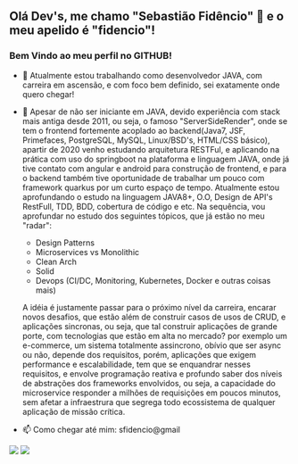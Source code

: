 ## Olá Dev's, me chamo "Sebastião Fidêncio" 👋 e o meu apelido é "fidencio"!
### Bem Vindo ao meu perfil no GITHUB!


- 🔭 Atualmente estou trabalhando como desenvolvedor JAVA, com carreira em ascensão, e com foco bem definido, sei exatamente onde quero chegar!

- 🌱 Apesar de não ser iniciante em JAVA, devido experiência com stack mais antiga desde 2011, ou seja, o famoso "ServerSideRender", onde se tem o frontend fortemente acoplado ao backend(Java7, JSF, Primefaces, PostgreSQL, MySQL, Linux/BSD's, HTML/CSS básico), apartir de 2020 venho estudando arquitetura RESTFul, e aplicando na prática com uso do springboot na plataforma e linguagem JAVA, onde já tive contato com angular e android para construção de frontend, e para o backend também tive oportunidade de trabalhar um pouco com framework quarkus por um curto espaço de tempo. 
Atualmente estou aprofundando o estudo na linguagem JAVA8+, O.O, Design de API's RestFull, TDD, BDD, cobertura de código e etc. Na sequência, vou aprofundar no estudo dos seguintes tópicos, que já estão no meu "radar": 

   - Design Patterns
   - Microservices vs Monolithic
   - Clean Arch
   - Solid
   - Devops (CI/DC, Monitoring, Kubernetes, Docker e outras coisas mais) 
   
   A idéia é justamente passar para o próximo nível da carreira, encarar novos desafios, que estão além de construir casos de usos de CRUD, e aplicações sincronas, ou seja, que tal construir aplicações de grande porte, com tecnologias que estão em alta no mercado? por exemplo um e-commerce, um sistema totalmente assincrono, obívio que ser async ou não, depende dos requisitos, porém, aplicações que exigem performance e escalabilidade, tem que se enquandrar nesses requisitos, e envolve programação reativa e profundo saber dos níveis de abstrações dos frameworks envolvidos, ou seja,  a capacidade do microservice responder a milhões de requisições em poucos minutos, sem afetar a infraestrura que segrega todo ecossistema de qualquer aplicação de missão crítica. 

- 📫 Como chegar até mim: sfidencio@gmail


<div>
<a href = "mailto:sfidencio@gmail.com"><img src="https://img.shields.io/badge/Gmail-D14836?style=for-the-badge&logo=gmail&logoColor=white" target="_blank"></a>
<a href="https://www.linkedin.com/in/sebastião-fidêncio-0222a9175" target="_blank"><img src="https://img.shields.io/badge/-LinkedIn-%230077B5?style=for-the-badge&logo=linkedin&logoColor=white" target="_blank"></a>   
</div>

<!--
**sfidencio/sfidencio** is a ✨ _special_ ✨ repository because its `README.md` (this file) appears on your GitHub profile.




- 👯 I’m looking to collaborate on ...
- 🤔 I’m looking for help with ...
- 💬 Ask me about ...
- 📫 How to reach me: ...
- 😄 Pronouns: ...
- ⚡ Fun fact: ...
-->
